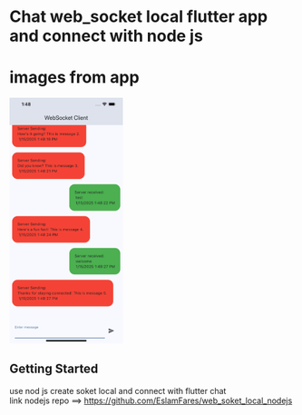 # Chat web_socket local flutter app and connect with node js 

# images from app
<p float="left">
  <img src="https://github.com/EslamFares/chat_web_soket_local_flutter/blob/main/img_app/chat.png" width="200" />
</p>


## Getting Started
use nod js create soket local and connect with flutter chat 
</br>
link nodejs repo ==> https://github.com/EslamFares/web_soket_local_nodejs